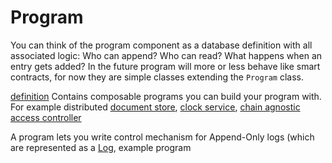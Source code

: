 # Program
You can think of the program component as a database definition with all associated logic: Who can append? Who can read? What happens when an entry gets added? 
In the future program will more or less behave like smart contracts, for now they are simple classes extending the ```Program``` class. 

[definition](./example.ts ':include :fragment=definition')
Contains composable programs you can build your program with. For example distributed [document store](./packages/programs/data/document), [clock service](./packages/programs/clock-service), [chain agnostic access controller](./packages/programs/acl/identity-access-controller) 

A program lets you write control mechanism for Append-Only logs (which are represented as a [Log](./packages/log), example program